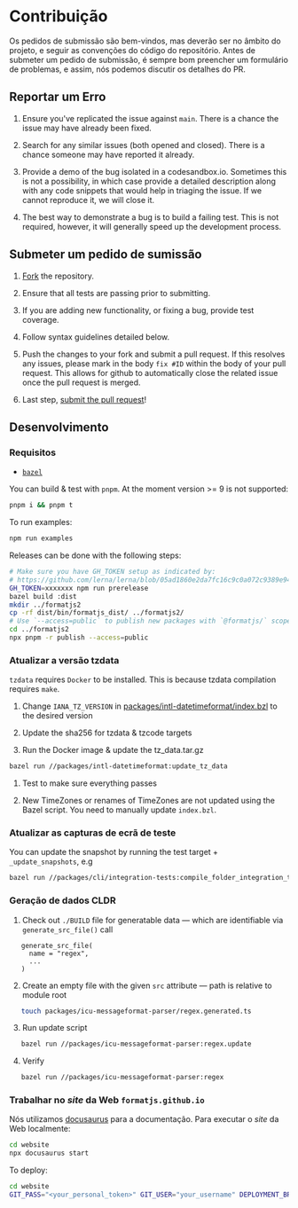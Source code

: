 # Contribuição

Os pedidos de submissão são bem-vindos, mas deverão ser no âmbito do projeto, e seguir as convenções do código do repositório. Antes de submeter um pedido de submissão, é sempre bom preencher um formulário de problemas, e assim, nós podemos discutir os detalhes do PR.

## Reportar um Erro

1. Ensure you've replicated the issue against `main`. There is a chance the issue may have already been fixed.

2. Search for any similar issues (both opened and closed). There is a chance someone may have reported it already.

3. Provide a demo of the bug isolated in a codesandbox.io. Sometimes this is not a possibility, in which case provide a detailed description along with any code snippets that would help in triaging the issue. If we cannot reproduce it, we will close it.

4. The best way to demonstrate a bug is to build a failing test. This is not required, however, it will generally speed up the development process.

## Submeter um pedido de sumissão

1. [Fork](https://github.com/formatjs/formatjs/fork/) the repository.

1. Ensure that all tests are passing prior to submitting.

1. If you are adding new functionality, or fixing a bug, provide test coverage.

1. Follow syntax guidelines detailed below.

1. Push the changes to your fork and submit a pull request. If this resolves any issues, please mark in the body `fix #ID` within the body of your pull request. This allows for github to automatically close the related issue once the pull request is merged.

1. Last step, [submit the pull request](https://github.com/formatjs/formatjs/compare/)!

## Desenvolvimento

### Requisitos

- [`bazel`](https://bazel.build/)

You can build & test with `pnpm`. At the moment version >= 9 is not supported:

```sh
pnpm i && pnpm t
```

To run examples:

```sh
npm run examples
```

Releases can be done with the following steps:

```sh
# Make sure you have GH_TOKEN setup as indicated by:
# https://github.com/lerna/lerna/blob/05ad1860e2da7fc16c9c0a072c9389e94792ab64/commands/version/README.md#--create-release-type
GH_TOKEN=xxxxxxx npm run prerelease
bazel build :dist
mkdir ../formatjs2
cp -rf dist/bin/formatjs_dist/ ../formatjs2/
# Use `--access=public` to publish new packages with `@formatjs/` scope.
cd ../formatjs2
npx pnpm -r publish --access=public
```

### Atualizar a versão tzdata

`tzdata` requires `Docker` to be installed. This is because tzdata compilation requires `make`.

1. Change `IANA_TZ_VERSION` in [packages/intl-datetimeformat/index.bzl](https://github.com/formatjs/formatjs/blob/main/packages/intl-datetimeformat/index.bzl) to the desired version

1. Update the sha256 for tzdata & tzcode targets

1. Run the Docker image & update the tz_data.tar.gz

```sh
bazel run //packages/intl-datetimeformat:update_tz_data
```

1. Test to make sure everything passes

1. New TimeZones or renames of TimeZones are not updated using the Bazel script. You need to manually update `index.bzl`.

### Atualizar as capturas de ecrã de teste

You can update the snapshot by running the test target + `_update_snapshots`, e.g

```sh
bazel run //packages/cli/integration-tests:compile_folder_integration_test_update_snapshots
```

### Geração de dados CLDR

1. Check out `./BUILD` file for generatable data — which are identifiable via `generate_src_file()` call

```starlark
   generate_src_file(
     name = "regex",
     ...
   )
```

2. Create an empty file with the given `src` attribute — path is relative to module root

```sh
   touch packages/icu-messageformat-parser/regex.generated.ts
```

3. Run update script

```sh
   bazel run //packages/icu-messageformat-parser:regex.update
```

4. Verify

```sh
   bazel run //packages/icu-messageformat-parser:regex
```

### Trabalhar no <i>site</i> da Web `formatjs.github.io`

Nós utilizamos [docusaurus](https://docusaurus.io/) para a documentação. Para executar o <i>site</i> da Web localmente:

```sh
cd website
npx docusaurus start
```

To deploy:

```sh
cd website
GIT_PASS="<your_personal_token>" GIT_USER="your_username" DEPLOYMENT_BRANCH=main npx docusaurus deploy
```
